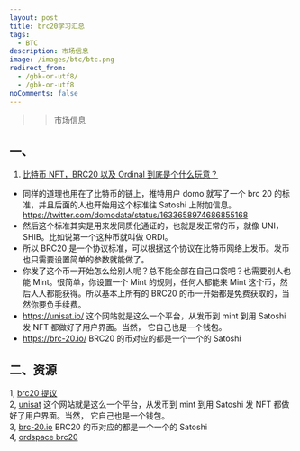 ```yaml
---
layout: post
title: brc20学习汇总
tags:
  - BTC
description: 市场信息
image: /images/btc/btc.png
redirect_from:
  - /gbk-or-utf8/
  - /gbk-or-utf8
noComments: false
---
```


>> 市场信息


## 一、
1. [比特币 NFT，BRC20 以及 Ordinal 到底是个什么玩意？](https://mp.weixin.qq.com/s/A7F3yxUrap8nMAjSHkjc_Q)
* 同样的道理也用在了比特币的链上，推特用户 domo 就写了一个 brc 20 的标准，并且后面的人也开始用这个标准往 Satoshi 上附加信息。
https://twitter.com/domodata/status/1633658974686855168
* 然后这个标准其实是用来发同质化通证的，也就是发正常的币，就像 UNI，SHIB。比如说第一个这种币就叫做 ORDI。
* 所以 BRC20 是一个协议标准，可以根据这个协议在比特币网络上发币。发币也只需要设置简单的参数就能做了。
* 你发了这个币一开始怎么给别人呢？总不能全部在自己口袋吧？也需要别人也能 Mint。很简单，你设置一个 Mint 的规则，任何人都能来 Mint 这个币，然后人人都能获得。所以基本上所有的 BRC20 的币一开始都是免费获取的，当然你要负手续费。
* https://unisat.io/  这个网站就是这么一个平台，从发币到 mint 到用 Satoshi 发 NFT 都做好了用户界面。当然， 它自己也是一个钱包。
* https://brc-20.io/ BRC20 的币对应的都是一个一个的 Satoshi

## 二、资源

1, [brc20 提议](https://twitter.com/domodata/status/1633658974686855168)   
2, [unisat](https://unisat.io/)  这个网站就是这么一个平台，从发币到 mint 到用 Satoshi 发 NFT 都做好了用户界面。当然， 它自己也是一个钱包。   
3, [brc-20.io](https://brc-20.io/) BRC20 的币对应的都是一个一个的 Satoshi       
4, [ordspace brc20](https://ordspace.org/brc20)    